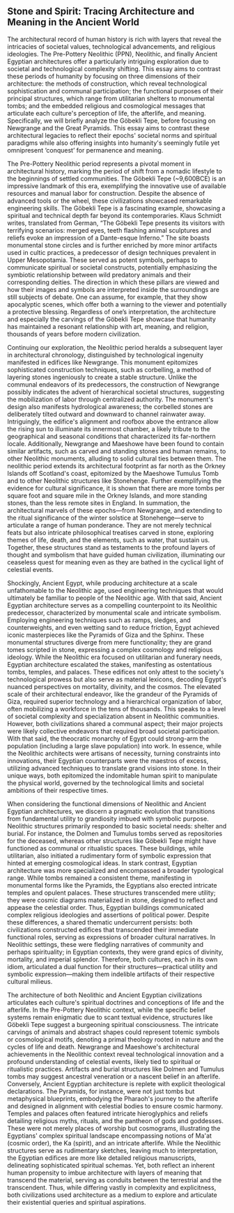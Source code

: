 ## Stone and Spirit: Tracing Architecture and Meaning in the Ancient World

The architectural record of human history is rich with layers that reveal the intricacies of societal values, technological advancements, and religious ideologies. The Pre-Pottery Neolithic (PPN), Neolithic, and finally Ancient Egyptian architectures offer a particularly intriguing exploration due to societal and technological complexity shifting. This essay aims to contrast these periods of humanity by focusing on three dimensions of their architecture: the methods of construction, which reveal technological sophistication and communal participation; the functional purposes of their principal structures, which range from utilitarian shelters to monumental tombs; and the embedded religious and cosmological messages that articulate each culture's perception of life, the afterlife, and meaning. Specifically, we will briefly analyze the Göbekli Tepe, before focusing on Newgrange and the Great Pyramids. This essay aims to contrast these architectural legacies to reflect their epochs' societal norms and spiritual paradigms while also offering insights into humanity's seemingly futile yet omnipresent ‘conquest’ for permanence and meaning. 

The Pre-Pottery Neolithic period represents a pivotal moment in architectural history, marking the period of shift from a nomadic lifestyle to the beginnings of settled communities. The Göbekli Tepe (~9,600BCE) is an impressive landmark of this era, exemplifying the innovative use of available resources and manual labor for construction. Despite the absence of advanced tools or the wheel, these civilizations showcased remarkable engineering skills. The Göbekli Tepe is a fascinating example, showcasing a spiritual and technical depth far beyond its contemporaries. Klaus Schmidt writes, translated from German, “The Göbekli Tepe presents its visitors with terrifying scenarios: merged eyes, teeth flashing animal sculptures and reliefs evoke an impression of a Dante-esque Inferno.” The site boasts monumental stone circles and is further enriched by more minor artifacts used in cultic practices, a predecessor of design techniques prevalent in Upper Mesopotamia. These served as potent symbols, perhaps to communicate spiritual or societal constructs, potentially emphasizing the symbiotic relationship between wild predatory animals and their corresponding deities. The direction in which these pillars are viewed and how their images and symbols are interpreted inside the surroundings are still subjects of debate. One can assume, for example, that they show apocalyptic scenes, which offer both a warning to the viewer and potentially a protective blessing. Regardless of one’s interpretation, the architecture and especially the carvings of the Göbekli Tepe showcase that humanity has maintained a resonant relationship with art, meaning, and religion, thousands of years before modern civilization. 

Continuing our exploration, the Neolithic period heralds a subsequent layer in architectural chronology, distinguished by technological ingenuity manifested in edifices like Newgrange. This monument epitomizes sophisticated construction techniques, such as corbelling, a method of layering stones ingeniously to create a stable structure. Unlike the communal endeavors of its predecessors, the construction of Newgrange possibly indicates the advent of hierarchical societal structures, suggesting the mobilization of labor through centralized authority. The monument's design also manifests hydrological awareness; the corbelled stones are deliberately tilted outward and downward to channel rainwater away. Intriguingly, the edifice's alignment and roofbox above the entrance allow the rising sun to illuminate its innermost chamber, a likely tribute to the geographical and seasonal conditions that characterized its far-northern locale. Additionally, Newgrange and Maeshowe have been found to contain similar artifacts, such as carved and standing stones and human remains, to other Neolithic monuments, alluding to solid cultural ties between them. The neolithic period extends its architectural footprint as far north as the Orkney Islands off Scotland's coast, epitomized by the Maeshowe Tumulus Tomb and to other Neolithic structures like Stonehenge. Further exemplifying the evidence for cultural significance, it is shown that there are more tombs per square foot and square mile in the Orkney Islands, and more standing stones, than the less remote sites in England. In summation, the architectural marvels of these epochs—from Newgrange, and extending to the ritual significance of the winter solstice at Stonehenge—serve to articulate a range of human ponderance. They are not merely technical feats but also intricate philosophical treatises carved in stone, exploring themes of life, death, and the elements, such as water, that sustain us. Together, these structures stand as testaments to the profound layers of thought and symbolism that have guided human civilization, illuminating our ceaseless quest for meaning even as they are bathed in the cyclical light of celestial events.

Shockingly, Ancient Egypt, while producing architecture at a scale unfathomable to the Neolithic age, used engineering techniques that would ultimately be familiar to people of the Neolithic age. With that said, Ancient Egyptian architecture serves as a compelling counterpoint to its Neolithic predecessor, characterized by monumental scale and intricate symbolism. Employing engineering techniques such as ramps, sledges, and counterweights, and even wetting sand to reduce friction, Egypt achieved iconic masterpieces like the Pyramids of Giza and the Sphinx. These monumental structures diverge from mere functionality; they are grand tomes scripted in stone, expressing a complex cosmology and religious ideology. While the Neolithic era focused on utilitarian and funerary needs, Egyptian architecture escalated the stakes, manifesting as ostentatious tombs, temples, and palaces. These edifices not only attest to the society's technological prowess but also serve as material lexicons, decoding Egypt's nuanced perspectives on mortality, divinity, and the cosmos. The elevated scale of their architectural endeavor, like the grandeur of the Pyramids of Giza, required superior technology and a hierarchical organization of labor, often mobilizing a workforce in the tens of thousands. This speaks to a level of societal complexity and specialization absent in Neolithic communities. However, both civilizations shared a communal aspect; their major projects were likely collective endeavors that required broad societal participation. With that said, the theocratic monarchy of Egypt could strong-arm the population (including a large slave population) into work. In essence, while the Neolithic architects were artisans of necessity, turning constraints into innovations, their Egyptian counterparts were the maestros of excess, utilizing advanced techniques to translate grand visions into stone. In their unique ways, both epitomized the indomitable human spirit to manipulate the physical world, governed by the technological limits and societal ambitions of their respective times. 

When considering the functional dimensions of Neolithic and Ancient Egyptian architectures, we discern a pragmatic evolution that transitions from fundamental utility to grandiosity imbued with symbolic purpose. Neolithic structures primarily responded to basic societal needs: shelter and burial. For instance, the Dolmen and Tumulus tombs served as repositories for the deceased, whereas other structures like Göbekli Tepe might have functioned as communal or ritualistic spaces. These buildings, while utilitarian, also initiated a rudimentary form of symbolic expression that hinted at emerging cosmological ideas. In stark contrast, Egyptian architecture was more specialized and encompassed a broader typological range. While tombs remained a consistent theme, manifesting in monumental forms like the Pyramids, the Egyptians also erected intricate temples and opulent palaces. These structures transcended mere utility; they were cosmic diagrams materialized in stone, designed to reflect and appease the celestial order. Thus, Egyptian buildings communicated complex religious ideologies and assertions of political power. Despite these differences, a shared thematic undercurrent persists: both civilizations constructed edifices that transcended their immediate functional roles, serving as expressions of broader cultural narratives. In Neolithic settings, these were fledgling narratives of community and perhaps spirituality; in Egyptian contexts, they were grand epics of divinity, mortality, and imperial splendor. Therefore, both cultures, each in its own idiom, articulated a dual function for their structures—practical utility and symbolic expression—making them indelible artifacts of their respective cultural milieus.

The architecture of both Neolithic and Ancient Egyptian civilizations articulates each culture's spiritual doctrines and conceptions of life and the afterlife. In the Pre-Pottery Neolithic context, while the specific belief systems remain enigmatic due to scant textual evidence, structures like Göbekli Tepe suggest a burgeoning spiritual consciousness. The intricate carvings of animals and abstract shapes could represent totemic symbols or cosmological motifs, denoting a primal theology rooted in nature and the cycles of life and death. Newgrange and Maeshowe's architectural achievements in the Neolithic context reveal technological innovation and a profound understanding of celestial events, likely tied to spiritual or ritualistic practices. Artifacts and burial structures like Dolmen and Tumulus tombs may suggest ancestral veneration or a nascent belief in an afterlife. Conversely, Ancient Egyptian architecture is replete with explicit theological declarations. The Pyramids, for instance, were not just tombs but metaphysical blueprints, embodying the Pharaoh's journey to the afterlife and designed in alignment with celestial bodies to ensure cosmic harmony. Temples and palaces often featured intricate hieroglyphics and reliefs detailing religious myths, rituals, and the pantheon of gods and goddesses. These were not merely places of worship but cosmograms, illustrating the Egyptians' complex spiritual landscape encompassing notions of Ma'at (cosmic order), the Ka (spirit), and an intricate afterlife. While the Neolithic structures serve as rudimentary sketches, leaving much to interpretation, the Egyptian edifices are more like detailed religious manuscripts, delineating sophisticated spiritual schemas. Yet, both reflect an inherent human propensity to imbue architecture with layers of meaning that transcend the material, serving as conduits between the terrestrial and the transcendent. Thus, while differing vastly in complexity and explicitness, both civilizations used architecture as a medium to explore and articulate their existential queries and spiritual aspirations.
